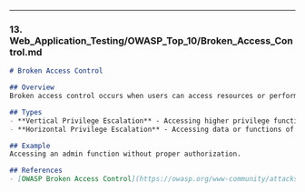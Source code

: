 
---

### 13. **Web_Application_Testing/OWASP_Top_10/Broken_Access_Control.md**

```markdown
# Broken Access Control

## Overview
Broken access control occurs when users can access resources or perform actions beyond their intended permissions.

## Types
- **Vertical Privilege Escalation** - Accessing higher privilege functions.
- **Horizontal Privilege Escalation** - Accessing data or functions of other users.

## Example
Accessing an admin function without proper authorization.

## References
- [OWASP Broken Access Control](https://owasp.org/www-community/attacks/Broken_Access_Control)

